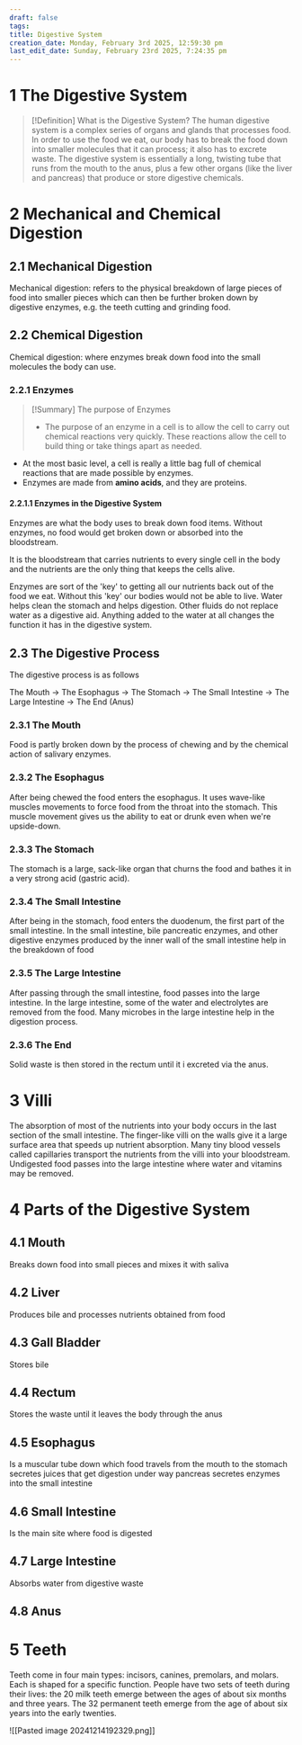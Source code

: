 ```yaml
---
draft: false
tags:
title: Digestive System
creation_date: Monday, February 3rd 2025, 12:59:30 pm
last_edit_date: Sunday, February 23rd 2025, 7:24:35 pm
---
```


# 1 The Digestive System

>
> [!Definition] What is the Digestive System?
> The human digestive system is a complex series of organs and glands that processes food. In order to use the food we eat, our body has to break the food down into smaller molecules that it can process; it also has to excrete waste. The digestive system is essentially a long, twisting tube that runs from the mouth to the anus, plus a few other organs (like the liver and pancreas) that produce or store digestive chemicals.

# 2 Mechanical and Chemical Digestion

## 2.1 Mechanical Digestion

Mechanical digestion: refers to the physical breakdown of large pieces of food into smaller pieces which can then be further broken down by digestive enzymes, e.g. the teeth cutting and grinding food.

## 2.2 Chemical Digestion

Chemical digestion: where enzymes break down food into the small molecules the body can use.

### 2.2.1 Enzymes

> [!Summary] The purpose of Enzymes
> - The purpose of an enzyme in a cell is to allow the cell to carry out chemical reactions very quickly. These reactions allow the cell to build thing or take things apart as needed.

- At the most basic level, a cell is really a little bag full of chemical reactions that are made possible by enzymes.
- Enzymes are made from **amino acids**, and they are proteins.

#### 2.2.1.1 Enzymes in the Digestive System

Enzymes are what the body uses to break down food items. Without enzymes, no food would get broken down or absorbed into the bloodstream.

It is the bloodstream that carries nutrients to every single cell in the body and the nutrients are the only thing that keeps the cells alive.

Enzymes are sort of the 'key' to getting all our nutrients back out of the food we eat. Without this 'key' our bodies would not be able to live. Water helps clean the stomach and helps digestion. Other fluids do not replace water as a digestive aid. Anything added to the water at all changes the function it has in the digestive system.

## 2.3 The Digestive Process

The digestive process is as follows

The Mouth -> The Esophagus -> The Stomach -> The Small Intestine -> The Large Intestine -> The End (Anus)

### 2.3.1 The Mouth

Food is partly broken down by the process of chewing and by the chemical action of salivary enzymes.

### 2.3.2 The Esophagus

After being chewed the food enters the esophagus. It uses wave-like muscles movements to force food from the throat into the stomach. This muscle movement gives us the ability to eat or drunk even when we're upside-down.

### 2.3.3 The Stomach

The stomach is a large, sack-like organ that churns the food and bathes it in a very strong acid (gastric acid).

### 2.3.4 The Small Intestine

After being in the stomach, food enters the duodenum, the first part of the small intestine. In the small intestine, bile pancreatic enzymes, and other digestive enzymes produced by the inner wall of the small intestine help in the breakdown of food

### 2.3.5 The Large Intestine

 After passing through the small intestine, food passes into the large intestine. In the large intestine, some of the water and electrolytes are removed from the food. Many microbes in the large intestine help in the digestion process.

### 2.3.6 The End

Solid waste is then stored in the rectum until it i excreted via the anus.

# 3 Villi

The absorption of most of the nutrients into your body occurs in the last section of the small intestine. The finger-like villi on the walls give it a large surface area that speeds up nutrient absorption. Many tiny blood vessels called capillaries transport the nutrients from the villi into your bloodstream. Undigested food passes into the large intestine where water and vitamins may be removed.

# 4 Parts of the Digestive System

## 4.1 Mouth

Breaks down food into small pieces and mixes it with saliva

## 4.2 Liver

Produces bile and processes nutrients obtained from food

## 4.3 Gall Bladder

Stores bile

## 4.4 Rectum

Stores the waste until it leaves the body through the anus

## 4.5 Esophagus

Is a muscular tube down which food travels from the mouth to the stomach secretes juices that get digestion under way pancreas secretes enzymes into the small intestine

## 4.6 Small Intestine

Is the main site where food is digested

## 4.7 Large Intestine

Absorbs water from digestive waste

## 4.8 Anus

# 5 Teeth

Teeth come in four main types: incisors, canines, premolars, and molars. Each is shaped for a specific function. People have two sets of teeth during their lives: the 20 milk teeth emerge between the ages of about six months and three years. The 32 permanent teeth emerge from the age of about six years into the early twenties.

![[Pasted image 20241214192329.png]]
